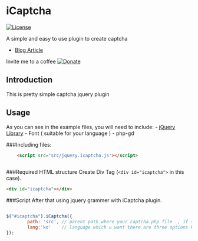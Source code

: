 # iCaptcha

[![License](http://img.shields.io/badge/License-MIT-blue.svg)](http://opensource.org/licenses/MIT)

A simple and easy to use plugin to create captcha 

- [Blog Article](http://devsfolder.mooo.com/iCaptcha)

Invite me to a coffee
[![Donate](https://www.paypalobjects.com/en_US/GB/i/btn/btn_donateCC_LG.gif)](https://www.paypal.com/cgi-bin/webscr?cmd=_s-xclick&hosted_button_id=5RPKVPUWX2S9G)

## Introduction
This is pretty simple captcha jquery plugin

## Usage
As you can see in the example files, you will need to include:
	- [jQuery Library](http://jquery.com/)
	- Font ( suitable for your language )
	- php-gd

###Including files:
```html
	<script src="src/jquery.icaptcha.js"></script>
	
```


###Required HTML structure
Create Div Tag (`<div id="icaptcha">` in this case).
```html
<div id="icaptcha"></div>
```

###Script
After that using jquery grammer with iCaptcha plugin.

```javascript

$("#icaptcha").iCaptcha({
		path: 'src', // parent path where your captcha.php file  , if src/catcha.php then, path : 'src'
		lang:'ko'	 // language which u want there are three options ko:korean, jp:japanese, en:english 
});

```

